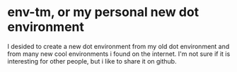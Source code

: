 # env-tm, or my personal new dot environment

I desided to create a new dot environment from my old dot environment
and from many new cool environments i found on the internet. I'm not
sure if it is interesting for other people, but i like to share it on
github.
